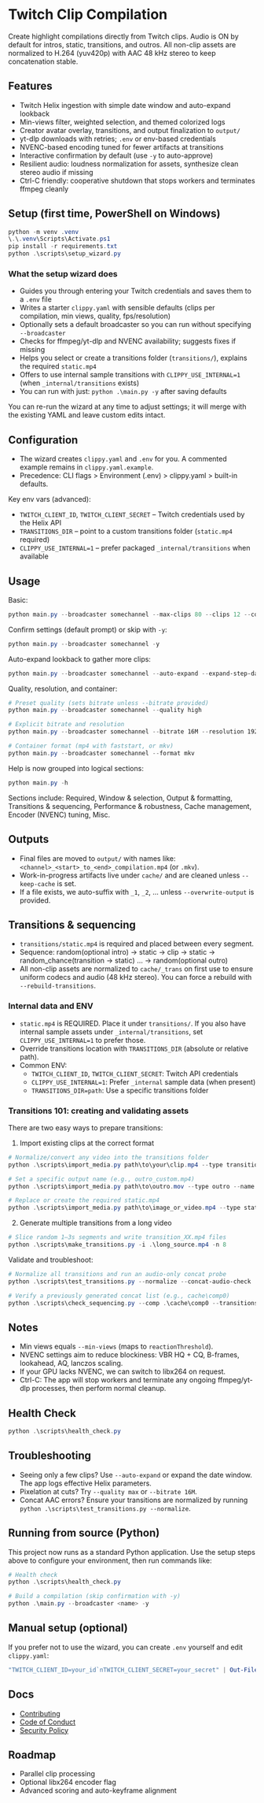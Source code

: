 # Twitch Clip Compilation

Create highlight compilations directly from Twitch clips. Audio is ON by default for intros, static, transitions, and outros. All non-clip assets are normalized to H.264 (yuv420p) with AAC 48 kHz stereo to keep concatenation stable.

## Features
- Twitch Helix ingestion with simple date window and auto-expand lookback
- Min-views filter, weighted selection, and themed colorized logs
- Creator avatar overlay, transitions, and output finalization to `output/`
- yt-dlp downloads with retries; `.env` or env-based credentials
- NVENC-based encoding tuned for fewer artifacts at transitions
- Interactive confirmation by default (use `-y` to auto-approve)
- Resilient audio: loudness normalization for assets, synthesize clean stereo audio if missing
- Ctrl-C friendly: cooperative shutdown that stops workers and terminates ffmpeg cleanly

## Setup (first time, PowerShell on Windows)

```powershell
python -m venv .venv
\.\.venv\Scripts\Activate.ps1
pip install -r requirements.txt
python .\scripts\setup_wizard.py
```

### What the setup wizard does
- Guides you through entering your Twitch credentials and saves them to a `.env` file
- Writes a starter `clippy.yaml` with sensible defaults (clips per compilation, min views, quality, fps/resolution)
- Optionally sets a default broadcaster so you can run without specifying `--broadcaster`
- Checks for ffmpeg/yt-dlp and NVENC availability; suggests fixes if missing
- Helps you select or create a transitions folder (`transitions/`), explains the required `static.mp4`
- Offers to use internal sample transitions with `CLIPPY_USE_INTERNAL=1` (when `_internal/transitions` exists)
- You can run with just: `python .\main.py -y` after saving defaults

You can re-run the wizard at any time to adjust settings; it will merge with the existing YAML and leave custom edits intact.

## Configuration

- The wizard creates `clippy.yaml` and `.env` for you. A commented example remains in `clippy.yaml.example`.
- Precedence: CLI flags > Environment (.env) > clippy.yaml > built-in defaults.

Key env vars (advanced):
- `TWITCH_CLIENT_ID`, `TWITCH_CLIENT_SECRET` – Twitch credentials used by the Helix API
- `TRANSITIONS_DIR` – point to a custom transitions folder (`static.mp4` required)
- `CLIPPY_USE_INTERNAL=1` – prefer packaged `_internal/transitions` when available

## Usage
Basic:
```powershell
python main.py --broadcaster somechannel --max-clips 80 --clips 12 --compilations 2 --min-views 5
```

Confirm settings (default prompt) or skip with `-y`:
```powershell
python main.py --broadcaster somechannel -y
```

Auto-expand lookback to gather more clips:
```powershell
python main.py --broadcaster somechannel --auto-expand --expand-step-days 14 --max-lookback-days 180
```

Quality, resolution, and container:
```powershell
# Preset quality (sets bitrate unless --bitrate provided)
python main.py --broadcaster somechannel --quality high

# Explicit bitrate and resolution
python main.py --broadcaster somechannel --bitrate 16M --resolution 1920x1080

# Container format (mp4 with faststart, or mkv)
python main.py --broadcaster somechannel --format mkv
```

Help is now grouped into logical sections:

```powershell
python main.py -h
```
Sections include: Required, Window & selection, Output & formatting, Transitions & sequencing, Performance & robustness, Cache management, Encoder (NVENC) tuning, Misc.

## Outputs
- Final files are moved to `output/` with names like: `<channel>_<start>_to_<end>_compilation.mp4` (or `.mkv`).
- Work-in-progress artifacts live under `cache/` and are cleaned unless `--keep-cache` is set.
- If a file exists, we auto-suffix with `_1`, `_2`, ... unless `--overwrite-output` is provided.

## Transitions & sequencing
- `transitions/static.mp4` is required and placed between every segment.
- Sequence: random(optional intro) → static → clip → static → random_chance(transition → static) … → random(optional outro)
- All non-clip assets are normalized to `cache/_trans` on first use to ensure uniform codecs and audio (48 kHz stereo). You can force a rebuild with `--rebuild-transitions`.

### Internal data and ENV

- `static.mp4` is REQUIRED. Place it under `transitions/`. If you also have internal sample assets under `_internal/transitions`, set `CLIPPY_USE_INTERNAL=1` to prefer those.
- Override transitions location with `TRANSITIONS_DIR` (absolute or relative path).
- Common ENV:
  - `TWITCH_CLIENT_ID`, `TWITCH_CLIENT_SECRET`: Twitch API credentials
  - `CLIPPY_USE_INTERNAL=1`: Prefer `_internal` sample data (when present)
  - `TRANSITIONS_DIR=path`: Use a specific transitions folder

### Transitions 101: creating and validating assets

There are two easy ways to prepare transitions:

1) Import existing clips at the correct format

```powershell
# Normalize/convert any video into the transitions folder
python .\scripts\import_media.py path\to\your\clip.mp4 --type transition

# Set a specific output name (e.g., outro_custom.mp4)
python .\scripts\import_media.py path\to\outro.mov --type outro --name outro_custom.mp4

# Replace or create the required static.mp4
python .\scripts\import_media.py path\to\image_or_video.mp4 --type static --overwrite
```

2) Generate multiple transitions from a long video

```powershell
# Slice random 1–3s segments and write transition_XX.mp4 files
python .\scripts\make_transitions.py -i .\long_source.mp4 -n 8
```

Validate and troubleshoot:

```powershell
# Normalize all transitions and run an audio-only concat probe
python .\scripts\test_transitions.py --normalize --concat-audio-check

# Verify a previously generated concat list (e.g., cache\comp0)
python .\scripts\check_sequencing.py --comp .\cache\comp0 --transitions-dir .\transitions
```

## Notes
- Min views equals `--min-views` (maps to `reactionThreshold`).
- NVENC settings aim to reduce blockiness: VBR HQ + CQ, B-frames, lookahead, AQ, lanczos scaling.
- If your GPU lacks NVENC, we can switch to libx264 on request.
- Ctrl-C: The app will stop workers and terminate any ongoing ffmpeg/yt-dlp processes, then perform normal cleanup.

## Health Check
```powershell
python .\scripts\health_check.py
```

## Troubleshooting
- Seeing only a few clips? Use `--auto-expand` or expand the date window. The app logs effective Helix parameters.
- Pixelation at cuts? Try `--quality max` or `--bitrate 16M`.
- Concat AAC errors? Ensure your transitions are normalized by running `python .\scripts\test_transitions.py --normalize`.

## Running from source (Python)
This project now runs as a standard Python application. Use the setup steps above to configure your environment, then run commands like:

```powershell
# Health check
python .\scripts\health_check.py

# Build a compilation (skip confirmation with -y)
python .\main.py --broadcaster <name> -y
```

## Manual setup (optional)
If you prefer not to use the wizard, you can create `.env` yourself and edit `clippy.yaml`:

```powershell
"TWITCH_CLIENT_ID=your_id`nTWITCH_CLIENT_SECRET=your_secret" | Out-File -Encoding utf8 .env
```

## Docs
- [Contributing](docs/CONTRIBUTING.md)
- [Code of Conduct](docs/CODE_OF_CONDUCT.md)
- [Security Policy](docs/SECURITY.md)

## Roadmap
- Parallel clip processing
- Optional libx264 encoder flag
- Advanced scoring and auto-keyframe alignment
